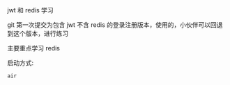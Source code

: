 jwt 和 redis 学习

git 第一次提交为包含 jwt 不含 redis 的登录注册版本，使用的，小伙伴可以回退到这个版本，进行练习

主要重点学习 redis

启动方式:

```go
air
```
